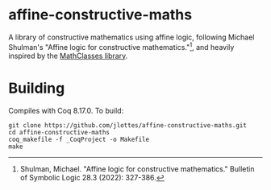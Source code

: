 # affine-constructive-maths
A library of constructive mathematics using affine logic, following Michael Shulman's "Affine logic for constructive mathematics."[^1], and heavily inspired by the [MathClasses library](https://github.com/coq-community/math-classes).

# Building

Compiles with Coq 8.17.0. To build:
```
git clone https://github.com/jlottes/affine-constructive-maths.git
cd affine-constructive-maths
coq_makefile -f _CoqProject -o Makefile
make
```

[^1]: Shulman, Michael. "Affine logic for constructive mathematics." Bulletin of Symbolic Logic 28.3 (2022): 327-386.
